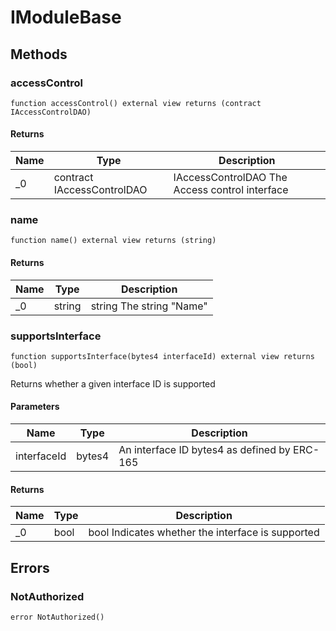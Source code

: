 # IModuleBase









## Methods

### accessControl

```solidity
function accessControl() external view returns (contract IAccessControlDAO)
```






#### Returns

| Name | Type | Description |
|---|---|---|
| _0 | contract IAccessControlDAO | IAccessControlDAO The Access control interface |

### name

```solidity
function name() external view returns (string)
```






#### Returns

| Name | Type | Description |
|---|---|---|
| _0 | string | string The string &quot;Name&quot; |

### supportsInterface

```solidity
function supportsInterface(bytes4 interfaceId) external view returns (bool)
```

Returns whether a given interface ID is supported



#### Parameters

| Name | Type | Description |
|---|---|---|
| interfaceId | bytes4 | An interface ID bytes4 as defined by ERC-165 |

#### Returns

| Name | Type | Description |
|---|---|---|
| _0 | bool | bool Indicates whether the interface is supported |




## Errors

### NotAuthorized

```solidity
error NotAuthorized()
```







